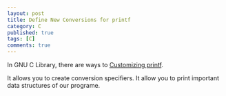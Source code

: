 ```yaml
---
layout: post
title: Define New Conversions for printf
category: C
published: true
tags: [C]
comments: true
---
```


In GNU C Library, there are ways to [Customizing printf](https://www.gnu.org/software/libc/manual/html_node/Customizing-Printf.html).

It allows you to create conversion specifiers. It allow you to print important data structures of our programe. 